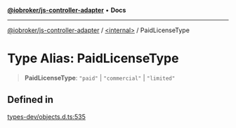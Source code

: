 [**@iobroker/js-controller-adapter**](../../README.md) • **Docs**

***

[@iobroker/js-controller-adapter](../../globals.md) / [\<internal\>](../README.md) / PaidLicenseType

# Type Alias: PaidLicenseType

> **PaidLicenseType**: `"paid"` \| `"commercial"` \| `"limited"`

## Defined in

[types-dev/objects.d.ts:535](https://github.com/ioBroker/ioBroker.js-controller/blob/51faba7cbec9601fb6a2f5142cb3a117e78ab588/packages/types-dev/objects.d.ts#L535)

